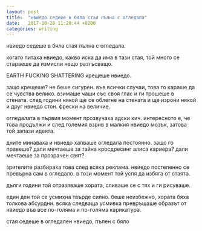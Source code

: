 ```yaml
---
layout: post
title:  "нвиедо седеше в бяла стая пълна с огледала"
date:   2017-10-28 11:20:44 +0200
categories: writing
---
```


нвиедо седеше в бяла стая пълна с огледала.

когато питаха нвиедо, какво иска да има в тази стая, той много се стараеше да измисли нещо разтъсващо.

EARTH FUCKING SHATTERING крещеше нвиедо.

защо крещеше? не беше сигурен. във всички случаи, това го караше да се чувства велико. взимаше чаши със своя глас и ги трошеше в стената. след години някой ще се облегне на стената и ще изрони някой и друг нвиедо стон. фрески на величие.

огледалата в първия момент прозвучаха адски кич. интересното е, че това продължи и след големия взрив в малкия нвиедо мозък, затова той запази идеята.

дните минаваха и нвиедо хапваше огледала постоянно. защо го правеше? дали мечтаеше за тайна кросдресинг алиса кариера?
дали мечтаеше за прозрачен свят?

зрителите разбираха това след всяка реклама. нвиедо постепенно се превърна сам в огледало. в този момент той успя да избяга от стаята.

дълги години той отразяваше хората, сливаше се с тях и ги рисуваше.

един ден той се усмихна твърде силно. беше неизбежно, хората бяха толкова абсурдни. всяка следваща усмивка превръщаше образът от нвиедо във все по-голяма и по-голяма карикатура.

стая седеше в огледален нвиедо, пълен с бяло
